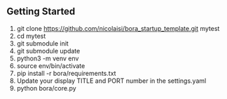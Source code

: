 ## Getting Started

1. git clone https://github.com/nicolaisi/bora_startup_template.git mytest
2. cd mytest
3. git submodule init
4. git submodule update
5. python3 -m venv env
6. source env/bin/activate
7. pip install -r bora/requirements.txt 
8. Update your display TITLE and PORT number in the settings.yaml
9. python bora/core.py
